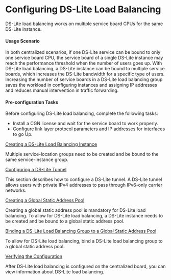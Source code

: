 Configuring DS-Lite Load Balancing
==================================

DS-Lite load balancing works on multiple service board CPUs for the same DS-Lite instance.

#### Usage Scenario

In both centralized scenarios, if one DS-Lite service can be bound to only one service board CPU, the service board of a single DS-Lite instance may reach the performance threshold when the number of users goes up. With DS-Lite load balancing, a DS-Lite instance can be bound to multiple service boards, which increases the DS-Lite bandwidth for a specific type of users. Increasing the number of service boards in a DS-Lite load balancing group saves the workload in configuring instances and assigning IP addresses and reduces manual intervention in traffic forwarding.


#### Pre-configuration Tasks

Before configuring DS-Lite load balancing, complete the following tasks:

* Install a CGN license and wait for the service board to work properly.
* Configure link layer protocol parameters and IP addresses for interfaces to go Up.


[Creating a DS-Lite Load Balancing Instance](../../../../software/nev8r10_vrpv8r16/user/ne/dc_ne_ds-lite_cfg_0065.html)

Multiple service-location groups need to be created and be bound to the same service-instance group.

[Configuring a DS-Lite Tunnel](../../../../software/nev8r10_vrpv8r16/user/ne/dc_ne_ds-lite_cfg_0012_a.html)

This section describes how to configure a DS-Lite tunnel. A DS-Lite tunnel allows users with private IPv4 addresses to pass through IPv6-only carrier networks.

[Creating a Global Static Address Pool](../../../../software/nev8r10_vrpv8r16/user/ne/dc_ne_ds-lite_cfg_0066.html)

Creating a global static address pool is mandatory for DS-Lite load balancing. To allow for DS-Lite load balancing, a DS-Lite instance needs to be created and be bound to a global static address pool.

[Binding a DS-Lite Load Balancing Group to a Global Static Address Pool](../../../../software/nev8r10_vrpv8r16/user/ne/dc_ne_ds-lite_cfg_0067.html)

To allow for DS-Lite load balancing, bind a DS-Lite load balancing group to a global static address pool.

[Verifying the Configuration](../../../../software/nev8r10_vrpv8r16/user/ne/dc_ne_ds-lite_cfg_0068.html)

After DS-Lite load balancing is configured on the centralized board, you can view information about DS-Lite load balancing.
